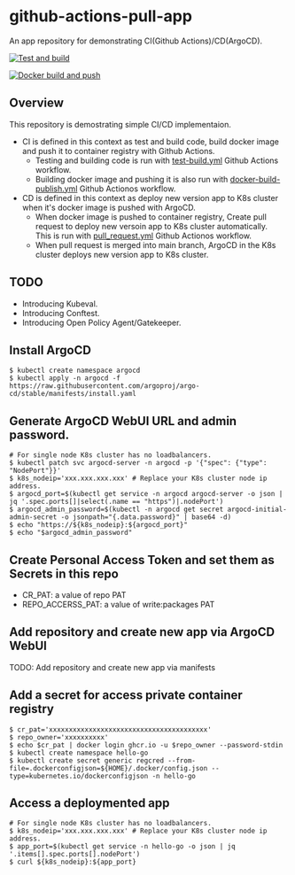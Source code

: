# github-actions-pull-app
An app repository for demonstrating CI(Github Actions)/CD(ArgoCD).

[![Test and build](https://github.com/codequokka/github-actions-pull-app/actions/workflows/test-build.yml/badge.svg)](https://github.com/codequokka/github-actions-pull-app/actions/workflows/test-build.yml)

[![Docker build and push](https://github.com/codequokka/github-actions-pull-app/actions/workflows/docker-build-publish.yml/badge.svg)](https://github.com/codequokka/github-actions-pull-app/actions/workflows/docker-build-publish.yml)

## Overview
This repository is demostrating simple CI/CD implementaion.
  - CI is defined in this context as test and build code, build docker image and push it to container registry with Github Actions. 
    - Testing and building code is run with [test-build.yml](https://github.com/codequokka/github-actions-pull-app/blob/main/.github/workflows/test-build.yml) Github Actions workflow.
    - Building docker image and pushing it is also run with [docker-build-publish.yml](https://github.com/codequokka/github-actions-pull-app/blob/main/.github/workflows/docker-build-publish.yml) Github Actionos workflow.
  - CD is defined in this context as deploy new version app to K8s cluster when it's docker image is pushed with ArgoCD.
    - When docker image is pushed to container registry, Create pull request to deploy new versoin app to K8s cluster automatically.  
      This is run with [pull_request.yml](https://github.com/codequokka/github-actions-pull-manifest/blob/main/.github/workflows/pull-request.yml) Github Actionos workflow.
    - When pull request is merged into main branch, ArgoCD in the K8s cluster deploys new version app to K8s cluster.
## TODO
- Introducing Kubeval.
- Introducing Conftest.
- Introducing Open Policy Agent/Gatekeeper.

## Install ArgoCD
```console
$ kubectl create namespace argocd
$ kubectl apply -n argocd -f https://raw.githubusercontent.com/argoproj/argo-cd/stable/manifests/install.yaml
```

## Generate ArgoCD WebUI URL and admin password.
```console
# For single node K8s cluster has no loadbalancers.
$ kubectl patch svc argocd-server -n argocd -p '{"spec": {"type": "NodePort"}}'
$ k8s_nodeip='xxx.xxx.xxx.xxx' # Replace your K8s cluster node ip address.
$ argocd_port=$(kubectl get service -n argocd argocd-server -o json | jq '.spec.ports[]|select(.name == "https")|.nodePort')
$ argocd_admin_password=$(kubectl -n argocd get secret argocd-initial-admin-secret -o jsonpath="{.data.password}" | base64 -d)
$ echo "https://${k8s_nodeip}:${argocd_port}"
$ echo "$argocd_admin_password"
```

## Create Personal Access Token and set them as Secrets in this repo
- CR_PAT: a value of repo PAT
- REPO_ACCERSS_PAT: a value of write:packages PAT

## Add repository and create new app via ArgoCD WebUI
TODO: Add repository and create new app via manifests

## Add a secret for access private container registry
```console
$ cr_pat='xxxxxxxxxxxxxxxxxxxxxxxxxxxxxxxxxxxxxxxx'
$ repo_owner='xxxxxxxxxx'
$ echo $cr_pat | docker login ghcr.io -u $repo_owner --password-stdin
$ kubectl create namespace hello-go
$ kubectl create secret generic regcred --from-file=.dockerconfigjson=${HOME}/.docker/config.json --type=kubernetes.io/dockerconfigjson -n hello-go
```

## Access a deploymented app
```console
# For single node K8s cluster has no loadbalancers.
$ k8s_nodeip='xxx.xxx.xxx.xxx' # Replace your K8s cluster node ip address.
$ app_port=$(kubectl get service -n hello-go -o json | jq '.items[].spec.ports[].nodePort')
$ curl ${k8s_nodeip}:${app_port}
```